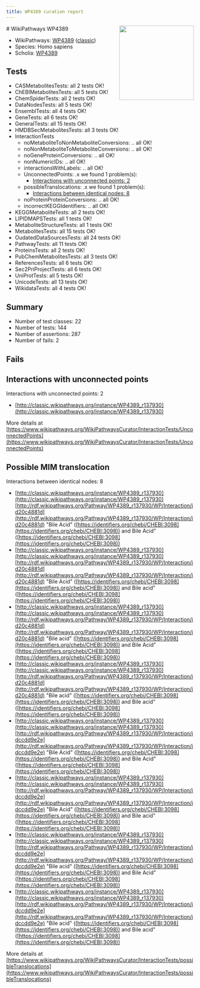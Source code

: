 ```yaml
---
title: WP4389 curation report
---
```


<img style="float: right; width: 200px" src="https://upload.wikimedia.org/wikipedia/commons/thumb/8/83/Wplogo_with_text_500.png/640px-Wplogo_with_text_500.png" />
# WikiPathways WP4389

* WikiPathways: [WP4389](https://wikipathways.org/pathways/WP4389) ([classic](https://classic.wikipathways.org/instance/WP4389))
* Species: Homo sapiens
* Scholia: [WP4389](https://scholia.toolforge.org/wikipathways/WP4389)
## Tests
* CASMetabolitesTests: all 2 tests OK!
* ChEBIMetabolitesTests: all 5 tests OK!
* ChemSpiderTests: all 2 tests OK!
* DataNodesTests: all 5 tests OK!
* EnsemblTests: all 4 tests OK!
* GeneTests: all 6 tests OK!
* GeneralTests: all 15 tests OK!
* HMDBSecMetabolitesTests: all 3 tests OK!
* InteractionTests
    * noMetaboliteToNonMetaboliteConversions: .. all OK!
    * noNonMetaboliteToMetaboliteConversions: .. all OK!
    * noGeneProteinConversions: .. all OK!
    * nonNumericIDs: .. all OK!
    * interactionsWithLabels: .. all OK!
    * UnconnectedPoints: .x we found 1 problem(s):
        * [Interactions with unconnected points: 2](#35a61ada)
    * possibleTranslocations: .x we found 1 problem(s):
        * [Interactions between identical nodes: 8](#1c11820d)
    * noProteinProteinConversions: .. all OK!
    * incorrectKEGGIdentifiers: .. all OK!
* KEGGMetaboliteTests: all 2 tests OK!
* LIPIDMAPSTests: all 1 tests OK!
* MetaboliteStructureTests: all 1 tests OK!
* MetabolitesTests: all 15 tests OK!
* OudatedDataSourcesTests: all 24 tests OK!
* PathwayTests: all 11 tests OK!
* ProteinsTests: all 2 tests OK!
* PubChemMetabolitesTests: all 3 tests OK!
* ReferencesTests: all 6 tests OK!
* Sec2PriProjectTests: all 6 tests OK!
* UniProtTests: all 5 tests OK!
* UnicodeTests: all 13 tests OK!
* WikidataTests: all 4 tests OK!


## Summary

* Number of test classes: 22
* Number of tests: 144
* Number of assertions: 287
* Number of fails: 2

## Fails

<a name="35a61ada" />

## Interactions with unconnected points

Interactions with unconnected points: 2

* [http://classic.wikipathways.org/instance/WP4389_r137930](http://classic.wikipathways.org/instance/WP4389_r137930)


More details at [https://www.wikipathways.org/WikiPathwaysCurator/InteractionTests/UnconnectedPoints](https://www.wikipathways.org/WikiPathwaysCurator/InteractionTests/UnconnectedPoints)

<a name="1c11820d" />

## Possible MIM translocation

Interactions between identical nodes: 8

* [http://classic.wikipathways.org/instance/WP4389_r137930](http://classic.wikipathways.org/instance/WP4389_r137930) [http://rdf.wikipathways.org/Pathway/WP4389_r137930/WP/Interaction/id20c4881d](http://rdf.wikipathways.org/Pathway/WP4389_r137930/WP/Interaction/id20c4881d) "Bile Acid" ([https://identifiers.org/chebi/CHEBI:3098](https://identifiers.org/chebi/CHEBI:3098)) and 
Bile Acid" ([https://identifiers.org/chebi/CHEBI:3098](https://identifiers.org/chebi/CHEBI:3098))
* [http://classic.wikipathways.org/instance/WP4389_r137930](http://classic.wikipathways.org/instance/WP4389_r137930) [http://rdf.wikipathways.org/Pathway/WP4389_r137930/WP/Interaction/id20c4881d](http://rdf.wikipathways.org/Pathway/WP4389_r137930/WP/Interaction/id20c4881d) "Bile Acid" ([https://identifiers.org/chebi/CHEBI:3098](https://identifiers.org/chebi/CHEBI:3098)) and 
Bile acid" ([https://identifiers.org/chebi/CHEBI:3098](https://identifiers.org/chebi/CHEBI:3098))
* [http://classic.wikipathways.org/instance/WP4389_r137930](http://classic.wikipathways.org/instance/WP4389_r137930) [http://rdf.wikipathways.org/Pathway/WP4389_r137930/WP/Interaction/id20c4881d](http://rdf.wikipathways.org/Pathway/WP4389_r137930/WP/Interaction/id20c4881d) "Bile acid" ([https://identifiers.org/chebi/CHEBI:3098](https://identifiers.org/chebi/CHEBI:3098)) and 
Bile Acid" ([https://identifiers.org/chebi/CHEBI:3098](https://identifiers.org/chebi/CHEBI:3098))
* [http://classic.wikipathways.org/instance/WP4389_r137930](http://classic.wikipathways.org/instance/WP4389_r137930) [http://rdf.wikipathways.org/Pathway/WP4389_r137930/WP/Interaction/id20c4881d](http://rdf.wikipathways.org/Pathway/WP4389_r137930/WP/Interaction/id20c4881d) "Bile acid" ([https://identifiers.org/chebi/CHEBI:3098](https://identifiers.org/chebi/CHEBI:3098)) and 
Bile acid" ([https://identifiers.org/chebi/CHEBI:3098](https://identifiers.org/chebi/CHEBI:3098))
* [http://classic.wikipathways.org/instance/WP4389_r137930](http://classic.wikipathways.org/instance/WP4389_r137930) [http://rdf.wikipathways.org/Pathway/WP4389_r137930/WP/Interaction/idccdd9e2e](http://rdf.wikipathways.org/Pathway/WP4389_r137930/WP/Interaction/idccdd9e2e) "Bile Acid" ([https://identifiers.org/chebi/CHEBI:3098](https://identifiers.org/chebi/CHEBI:3098)) and 
Bile Acid" ([https://identifiers.org/chebi/CHEBI:3098](https://identifiers.org/chebi/CHEBI:3098))
* [http://classic.wikipathways.org/instance/WP4389_r137930](http://classic.wikipathways.org/instance/WP4389_r137930) [http://rdf.wikipathways.org/Pathway/WP4389_r137930/WP/Interaction/idccdd9e2e](http://rdf.wikipathways.org/Pathway/WP4389_r137930/WP/Interaction/idccdd9e2e) "Bile Acid" ([https://identifiers.org/chebi/CHEBI:3098](https://identifiers.org/chebi/CHEBI:3098)) and 
Bile acid" ([https://identifiers.org/chebi/CHEBI:3098](https://identifiers.org/chebi/CHEBI:3098))
* [http://classic.wikipathways.org/instance/WP4389_r137930](http://classic.wikipathways.org/instance/WP4389_r137930) [http://rdf.wikipathways.org/Pathway/WP4389_r137930/WP/Interaction/idccdd9e2e](http://rdf.wikipathways.org/Pathway/WP4389_r137930/WP/Interaction/idccdd9e2e) "Bile acid" ([https://identifiers.org/chebi/CHEBI:3098](https://identifiers.org/chebi/CHEBI:3098)) and 
Bile Acid" ([https://identifiers.org/chebi/CHEBI:3098](https://identifiers.org/chebi/CHEBI:3098))
* [http://classic.wikipathways.org/instance/WP4389_r137930](http://classic.wikipathways.org/instance/WP4389_r137930) [http://rdf.wikipathways.org/Pathway/WP4389_r137930/WP/Interaction/idccdd9e2e](http://rdf.wikipathways.org/Pathway/WP4389_r137930/WP/Interaction/idccdd9e2e) "Bile acid" ([https://identifiers.org/chebi/CHEBI:3098](https://identifiers.org/chebi/CHEBI:3098)) and 
Bile acid" ([https://identifiers.org/chebi/CHEBI:3098](https://identifiers.org/chebi/CHEBI:3098))


More details at [https://www.wikipathways.org/WikiPathwaysCurator/InteractionTests/possibleTranslocations](https://www.wikipathways.org/WikiPathwaysCurator/InteractionTests/possibleTranslocations)

